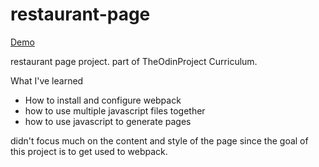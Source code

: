 # restaurant-page

[Demo](https://mohamedbechirmejri.github.io/restaurant-page/)

restaurant page project. part of TheOdinProject Curriculum.

What I've learned

- How to install and configure webpack
- how to use multiple javascript files together
- how to use javascript to generate pages

didn't focus much on the content and style of the page since the goal of this project is to get used to webpack.
 
